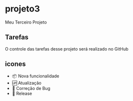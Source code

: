 # projeto3
Meu Terceiro Projeto

## Tarefas
O controle das tarefas desse projeto será realizado no GitHub

## icones

- :package: Nova funcionalidade
- :up: Atualização
- :bug: Correção de Bug
- :checkered_flag: Release

